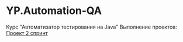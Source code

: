 # YP.Automation-QA
Курс "Автоматизатор тестирования на Java"
Выполнение проектов:
[Проект 2 спринт](https://github.com/SabinaNikulochkina/YP.Automation-QA/tree/main/%D0%9F%D1%80%D0%BE%D0%B5%D0%BA%D1%82%202%20%D1%81%D0%BF%D1%80%D0%B8%D0%BD%D1%82 "Проект 2 спринт")
